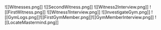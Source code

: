 ![[Witnesses.png]]
![[SecondWitness.png]]
![[Witness2Interview.png]]
![[FirstWitness.png]]
![[Witness1Interview.png]]
![[InvestigateGym.png]]
![[GymLogs.png]]![[FirstGymMember.png]]![[GymMemberInterview.png]]
![[LocateMastermind.png]]